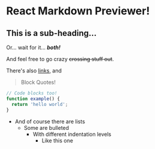 # React Markdown Previewer!

## This is a sub-heading...
    
Or... wait for it... **_both!_**
  
And feel free to go crazy ~~crossing stuff out~~.
      
There's also [links](https://www.example.com), and
> Block Quotes!
     
```javascript
// Code blocks too!
function example() {
  return 'hello world';
}
```
    
- And of course there are lists
  - Some are bulleted
     - With different indentation levels
        - Like this one
